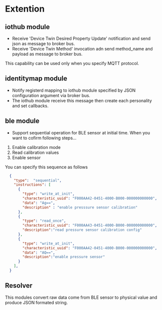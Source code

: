 # Extention 
## iothub module 
- Receive 'Device Twin Desired Property Update' notification and send json as message to broker bus. 
- Receive 'Device Twin Method' invocation adn send method_name and payload as message to broker bus.  

This capability can be used only when you specify MQTT protocol. 

## identitymap module 
- Notify registerd mapping to iothub module specified by JSON configuration argument via broker bus. 
- The iothub module receive this message then create each personality and set callbacks. 

## ble module 
- Support sequential operation for BLE sensor at initial time. 
When you want to cofirm following steps... 
1. Enable calibration mode 
2. Read calibration values 
3. Enable sensor 

You can specify this sequence as follows 
```json
  {
    "type":  "sequential",
    "instructions": [
      {
        "type": "write_at_init",
        "characteristic_uuid": "F000AA42-0451-4000-B000-000000000000",
        "data": "Ag==",
        "description" : "enable presssure sensor calibration"
      },
      {
        "type": "read_once",
        "characteristic_uuid": "F000AA43-0451-4000-B000-000000000000",
        "description":"read pressure sensor calibration config"
      },
      {
        "type": "write_at_init",
        "characteristic_uuid": "F000AA42-0451-4000-B000-000000000000",
        "data": "AQ==",
        "description":"enable pressure sensor"
      }
    ],
  }
```

## Resolver 
This modules convert raw data come from BLE sensor to physical value and produce JSON formated string. 
